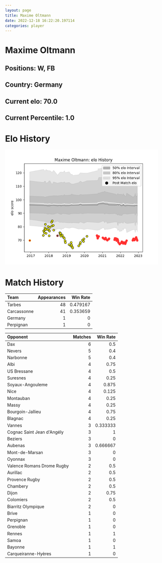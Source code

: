 ```yaml
---  
layout: page  
title: Maxime Oltmann  
date: 2022-12-18 16:22:20.197114  
categories: player  
---
```

# Maxime Oltmann

## Positions: W, FB

## Country: Germany

## Current elo: 70.0

## Current Percentile: 1.0

# Elo History


![elo history](history_MaximeOltmann.png)
# Match History


| Team        |   Appearances |   Win Rate |
|:------------|--------------:|-----------:|
| Tarbes      |            48 |   0.479167 |
| Carcassonne |            41 |   0.353659 |
| Germany     |             1 |   0        |
| Perpignan   |             1 |   0        |

| Opponent                   |   Matches |   Win Rate |
|:---------------------------|----------:|-----------:|
| Dax                        |         6 |   0.5      |
| Nevers                     |         5 |   0.4      |
| Narbonne                   |         5 |   0.4      |
| Albi                       |         4 |   0.75     |
| US Bressane                |         4 |   0.5      |
| Suresnes                   |         4 |   0.25     |
| Soyaux-Angouleme           |         4 |   0.875    |
| Nice                       |         4 |   0.125    |
| Montauban                  |         4 |   0.25     |
| Massy                      |         4 |   0.25     |
| Bourgoin-Jallieu           |         4 |   0.75     |
| Blagnac                    |         4 |   0.25     |
| Vannes                     |         3 |   0.333333 |
| Cognac Saint Jean d'Angély |         3 |   1        |
| Beziers                    |         3 |   0        |
| Aubenas                    |         3 |   0.666667 |
| Mont-de-Marsan             |         3 |   0        |
| Oyonnax                    |         3 |   0        |
| Valence Romans Drome Rugby |         2 |   0.5      |
| Aurillac                   |         2 |   0.5      |
| Provence Rugby             |         2 |   0.5      |
| Chambery                   |         2 |   0.5      |
| Dijon                      |         2 |   0.75     |
| Colomiers                  |         2 |   0.5      |
| Biarritz Olympique         |         2 |   0        |
| Brive                      |         1 |   0        |
| Perpignan                  |         1 |   0        |
| Grenoble                   |         1 |   0        |
| Rennes                     |         1 |   1        |
| Samoa                      |         1 |   0        |
| Bayonne                    |         1 |   1        |
| Carqueiranne-Hyères        |         1 |   0        |